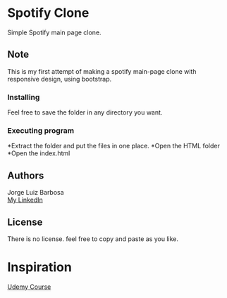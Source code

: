 # Spotify Clone

Simple Spotify main page clone.

## Note

This is my first attempt of making a spotify main-page clone with responsive design, using bootstrap. 

### Installing

Feel free to save the folder in any directory you want.

### Executing program

*Extract the folder and put the files in one place.
*Open the HTML folder
*Open the index.html

## Authors

Jorge Luiz Barbosa  
[My LinkedIn](https://www.linkedin.com/in/jorge-luiz-barbosa-908b5912a/)

## License

There is no license. feel free to copy and paste as you like.

# Inspiration

[Udemy Course](https://www.udemy.com/course/web-completo/)
